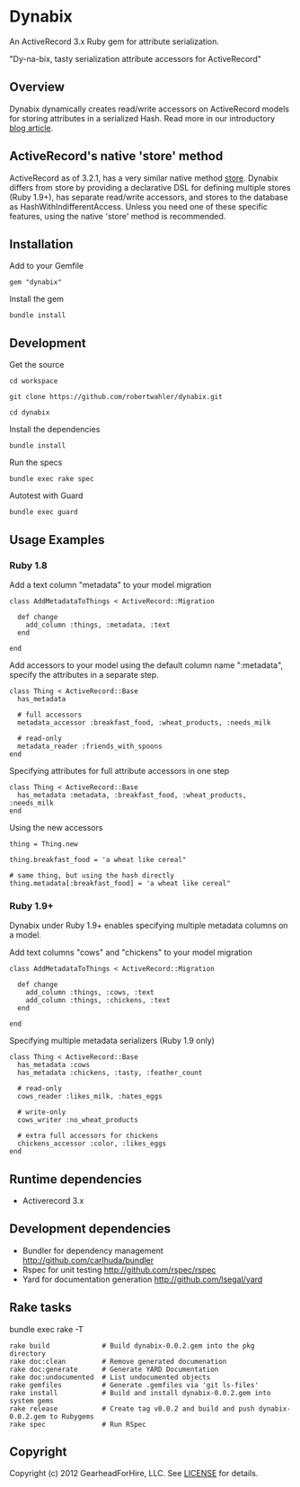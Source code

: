 Dynabix
========

An ActiveRecord 3.x Ruby gem for attribute serialization.

"Dy-na-bix, tasty serialization attribute accessors for ActiveRecord"

Overview
--------

Dynabix dynamically creates read/write accessors on ActiveRecord models for
storing attributes in a serialized Hash. Read more in our introductory
[blog article](http://www.gearheadforhire.com/articles/ruby/dynabix/activerecord-gem-for-attribute-serialization).

ActiveRecord's native 'store' method
------------------------------------

ActiveRecord as of 3.2.1, has a very similar native method
[store](http://apidock.com/rails/ActiveRecord/Store).  Dynabix differs
from store by providing a declarative DSL for defining multiple stores
(Ruby 1.9+), has separate read/write accessors, and stores to the database
as HashWithIndifferentAccess. Unless you need one of these specific
features, using the native 'store' method is recommended.

Installation
------------

Add to your Gemfile

    gem "dynabix"

Install the gem

    bundle install

Development
-----------

Get the source

    cd workspace

    git clone https://github.com/robertwahler/dynabix.git

    cd dynabix

Install the dependencies

    bundle install

Run the specs

    bundle exec rake spec

Autotest with Guard

    bundle exec guard

Usage Examples
--------------

### Ruby 1.8

Add a text column "metadata" to your model migration


    class AddMetadataToThings < ActiveRecord::Migration

      def change
        add_column :things, :metadata, :text
      end

    end

Add accessors to your model using the default column name ":metadata", specify
the attributes in a separate step.

    class Thing < ActiveRecord::Base
      has_metadata

      # full accessors
      metadata_accessor :breakfast_food, :wheat_products, :needs_milk

      # read-only
      metadata_reader :friends_with_spoons
    end

Specifying attributes for full attribute accessors in one step

    class Thing < ActiveRecord::Base
      has_metadata :metadata, :breakfast_food, :wheat_products, :needs_milk
    end

Using the new accessors

    thing = Thing.new

    thing.breakfast_food = 'a wheat like cereal"

    # same thing, but using the hash directly
    thing.metadata[:breakfast_food] = 'a wheat like cereal"

### Ruby 1.9+

Dynabix under Ruby 1.9+ enables specifying multiple metadata columns on a model.

Add text columns "cows" and "chickens" to your model migration

    class AddMetadataToThings < ActiveRecord::Migration

      def change
        add_column :things, :cows, :text
        add_column :things, :chickens, :text
      end

    end

Specifying multiple metadata serializers (Ruby 1.9 only)

    class Thing < ActiveRecord::Base
      has_metadata :cows
      has_metadata :chickens, :tasty, :feather_count

      # read-only
      cows_reader :likes_milk, :hates_eggs

      # write-only
      cows_writer :no_wheat_products

      # extra full accessors for chickens
      chickens_accessor :color, :likes_eggs
    end

Runtime dependencies
--------------------

* Activerecord 3.x


Development dependencies
---------------------

* Bundler for dependency management <http://github.com/carlhuda/bundler>
* Rspec for unit testing <http://github.com/rspec/rspec>
* Yard for documentation generation <http://github.com/lsegal/yard>


Rake tasks
----------

bundle exec rake -T

    rake build             # Build dynabix-0.0.2.gem into the pkg directory
    rake doc:clean         # Remove generated documenation
    rake doc:generate      # Generate YARD Documentation
    rake doc:undocumented  # List undocumented objects
    rake gemfiles          # Generate .gemfiles via 'git ls-files'
    rake install           # Build and install dynabix-0.0.2.gem into system gems
    rake release           # Create tag v0.0.2 and build and push dynabix-0.0.2.gem to Rubygems
    rake spec              # Run RSpec

Copyright
---------

Copyright (c) 2012 GearheadForHire, LLC. See [LICENSE](LICENSE) for details.
